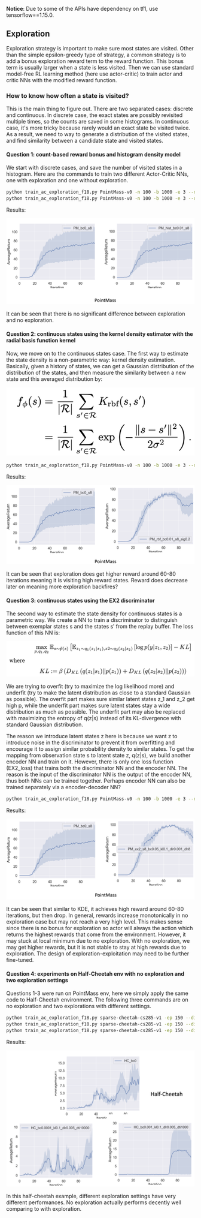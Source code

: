 **Notice**: Due to some of the APIs have dependency on tf1, use tensorflow==1.15.0.

## Exploration

Exploration strategy is important to make sure most states are visited. Other than the simple epsilon-greedy type of strategy, a common strategy is to add a bonus exploration reward term to the reward function. This bonus term is usually larger when a state is less visited. Then we can use standard model-free RL learning method (here use actor-critic) to train actor and critic NNs with the modified reward function.

### How to know how often a state is visited?

This is the main thing to figure out. There are two separated cases: discrete and continuous. In discrete case, the exact states are possibly revisited multiple times, so the counts are saved in some histograms. In continuous case, it's more tricky because rarely would an exact state be visited twice. As a result, we need to way to generate a distribution of the visited states, and find similarity between a candidate state and visited states.

#### Question 1: count-based reward bonus and histogram density model

We start with discrete cases, and save the number of visited states in a histogram. Here are the commands to train two different Actor-Critic NNs, one with exploration and one without exploration.

```bash
python train_ac_exploration_f18.py PointMass-v0 -n 100 -b 1000 -e 3 --density_model none -s 8 --exp_name PM_bc0_s8
python train_ac_exploration_f18.py PointMass-v0 -n 100 -b 1000 -e 3 --density_model hist -bc 0.01 -s 8 --exp_name PM_hist_bc0.01_s8
```

Results:

![p1](cs285/images/p1.png)

It can be seen that there is no significant difference between exploration and no exploration.

#### Question 2: continuous states using the kernel density estimator with the radial basis function kernel

Now, we move on to the continuous states case. The first way to estimate the state density is a non-parametric way: kernel density estimation. Basically, given a history of states, we can get a Gaussian distribution of the distribution of the states, and then measure the similarity between a new state and this averaged distribution by:

![KDE](cs285/images/KDE.png)

```bash
python train_ac_exploration_f18.py PointMass-v0 -n 100 -b 1000 -e 3 --density_model rbf -bc 0.01 -s 8 -sig 0.2 --exp_name PM_rbf_bc0.01_s8_sig0.2
```

Results:

![p2](cs285/images/p2.png)

It can be seen that exploration does get higher reward around 60-80 iterations meaning it is visiting high reward states. Reward does decrease later on meaning more exploration backfires?

#### Question 3: continuous states using the EX2 discriminator

The second way to estimate the state density for continuous states is a parametric way. We create a NN to train a discriminator to distinguish between exemplar states s and the states s′ from the replay buffer. The loss function of this NN is:

![EX2_loss](cs285/images/EX2_loss.png)

We are trying to overfit (try to maximize the log likelihood more) and underfit (try to make the latent distribution as close to a standard Gaussian as possible). The overfit part makes sure similar latent states z_1 and z_2 get high p, while the underfit part makes sure latent states stay a wide distribution as much as possible. The underfit part may also be replaced with maximizing the entropy of q(z|s) instead of its KL-divergence with standard Gaussian distribution.

The reason we introduce latent states z here is because we want z to introduce noise in the discriminator to prevent it from overfitting and encourage it to assign similar probability density to similar states. To get the mapping from observation state s to latent state z, q(z|s), we build another encoder NN and train on it. However, there is only one loss function (EX2_loss) that trains both the discriminator NN and the encoder NN. The reason is the input of the discriminator NN is the output of the encoder NN, thus both NNs can be trained together. Perhaps encoder NN can also be trained separately via a encoder-decoder NN?

```bash
python train_ac_exploration_f18.py PointMass-v0 -n 100 -b 1000 -e 3 --density_model ex2 -s 8 -bc 0.05 -kl 0.1 -dlr 0.001 -dh 8 --exp_name PM_ex2_s8_bc0.05_kl0.1_dlr0.001_dh8
```

Results:

![p3](cs285/images/p3.png)

It can be seen that similar to KDE, it achieves high reward around 60-80 iterations, but then drop. In general, rewards increase monotonically in no exploration case but may not reach a very high level. This makes sense since there is no bonus for exploration so actor will always the action which returns the highest rewards that come from the environment. However, it may stuck at local minimum due to no exploration. With no exploration, we may get higher rewards, but it is not stable to stay at high rewards due to exploration. The design of exploration-exploitation may need to be further fine-tuned.

#### Question 4: experiments on Half-Cheetah env with no exploration and two exploration settings

Questions 1-3 were run on PointMass env, here we simply apply the same code to Half-Cheetah environment. The following three commands are on no exploration and two explorations with different settings.

```bash
python train_ac_exploration_f18.py sparse-cheetah-cs285-v1 -ep 150 --discount 0.9 -n 100 -e 3 -l 2 -s 32 -b 30000 -lr 0.02 --density_model none --exp_name HC_bc0
python train_ac_exploration_f18.py sparse-cheetah-cs285-v1 -ep 150 --discount 0.9 -n 100 -e 3 -l 2 -s 32 -b 30000 -lr 0.02 --density_model ex2 -bc 0.001 -kl 0.1 -dlr 0.005 -dti 1000 --exp_name HC_bc0.001_kl0.1_dlr0.005_dti1000
python train_ac_exploration_f18.py sparse-cheetah-cs285-v1 -ep 150 --discount 0.9 -n 100 -e 3 -l 2 -s 32 -b 30000 -lr 0.02 --density_model ex2 -bc 0.0001 -kl 0.1 -dlr 0.005 -dti 10000 --exp_name HC_bc0.0001_kl0.1_dlr0.005_dti10000
```

Results:

![p4](cs285/images/p4.png)

In this half-cheetah example, different exploration settings have very different performances. No exploration actually performs decently well comparing to with exploration.
